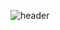 ![header](https://capsule-render.vercel.app/api?type=cylinder&color=black&height=300&section=header&text=capsule%20render&fontSize=90)
